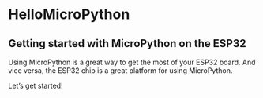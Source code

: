 # HelloMicroPython

## Getting started with MicroPython on the ESP32

Using MicroPython is a great way to get the most of your ESP32 board.  And vice versa, the ESP32 chip is a great platform for using MicroPython. 

Let’s get started!
